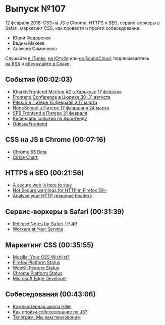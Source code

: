 # Выпуск №107

12 февраля 2018: CSS на JS в Chrome, HTTPS и SEO, сервис-воркеры в Safari, маркетинг CSS, как провести и пройти собеседование.

- Юрий Федоренко
- Вадим Макеев
- Алексей Симоненко

Слушайте [в iTunes](https://itunes.apple.com/ru/podcast/veb-standarty/id1080500016), [на Ютубе](https://www.youtube.com/playlist?list=PLMBnwIwFEFHcwuevhsNXkFTcadeX5R1Go) или [на SoundCloud](https://soundcloud.com/web-standards), подписывайтесь [на RSS](https://web-standards.ru/podcast/feed/) и [обсуждайте в Слаке](http://slack.web-standards.ru/).

## События (00:02:03)

- [KharkivFrontend Meetup #2 в Харькове 17 февраля](http://kharkivfrontend.org/)
- [Frontend Conference в Цюрихе 30–31 августа](https://www.frontendconf.ch/)
- [PiterJS в Питере 15 февраля и 17 марта](https://meetabit.com/communities/piterjs)
- [NodeSchool в Питере 17 февраля и 24 марта](https://github.com/nodeschool/spb)
- [SPB Frontend в Питере 21 февраля](https://vk.com/spb_frontend)
- [Календарь событий по фронтенду](https://github.com/web-standards-ru/calendar)
- [OdessaFrontend](http://odessafrontend.com/)

## CSS на JS в Chrome (00:07:16)

- [Chrome 65 Beta](https://blog.chromium.org/2018/02/chrome-65-beta-css-paint-api-and.html)
- [Circle Chart](https://vitaliy-bobrov.github.io/css-paint-demos/circle-chart/)

## HTTPS и SEO (00:21:56)

- [A secure web is here to stay](https://security.googleblog.com/2018/02/a-secure-web-is-here-to-stay.html)
- [Not Secure warnings for HTTP in Firefox 59+](https://twitter.com/ttaubert/status/961874461195755525)
- [Analyse your HTTP response headers](https://securityheaders.io/)

## Сервис-воркеры в Safari (00:31:39)

- [Release Notes for Safari TP 49](https://webkit.org/blog/8088/release-notes-for-safari-technology-preview-49/)
- [Workers at Your Service](https://webkit.org/blog/8090/workers-at-your-service/)

## Маркетинг CSS (00:35:55)

- [Mozilla: Your CSS Wishlist?](https://qsurvey.mozilla.com/s3/css-wishlist-2018)
- [Firefox Platform Status](https://platform-status.mozilla.org/)
- [WebKit Feature Status](https://webkit.org/status/)
- [Chrome Platform Status](https://www.chromestatus.com/features)
- [Microsoft Edge Developer](https://wpdev.uservoice.com/forums/257854-microsoft-edge-developer)

## Собеседования (00:43:06)

- [Компьютерная школа Hillel](https://ithillel.ua/)
- [Как пройти собеседование по JS?](https://youtu.be/ncaWoyLINoI)
- [Телеграм: Мы вам перезвоним](https://t.me/callforward)
